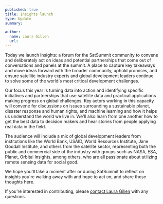 ```yaml
---
published: true
title: Insights launch
type: Update
summary:

author:
  name: Laura Gillen
  url: 
---
```


Today we launch Insights: a forum for the SatSummit community to convene and deliberately act on ideas and potential partnerships that come out of conversations and panels at the summit. A place to capture key takeaways and move ideas forward with the broader community, uphold promises, and ensure satellite industry experts and global development leaders continue to solve some of the world's most critical development challenges.

Our focus this year is turning data into action and identifying specific initiatives and partnerships that use satellite data and practical applications making progress on global challenges. Key actors working in this capacity will convene for discussions on issues surrounding a sustainable planet, disaster response and human rights, and machine learning and how it helps us understand the world we live in. We'll also learn from one another how to get the best data to decision makers and hear stories from people applying real data in the field.

The audience will include a mix of global development leaders from institutions like the World Bank, USAID, World Resources Institute, Jane Goodall Institute, and others from the satellite sector, representing both the public and commercial side of the industry with groups such as NASA, ESA, Planet, Orbital Insights, among others, who are all passionate about utilizing remote sensing data for social good.

We hope you'll take a moment after or during SatSummit to reflect on insights you're walking away with and hope to act on, and share those thoughts here.

If you're interested in contributing, please [contact Laura Gillen](mailto:laura@developmentseed.org) with any questions.